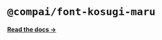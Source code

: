 # `@compai/font-kosugi-maru`

[**Read the docs &rarr;**](https://components.ai/docs/typefaces/kosugi-maru)
